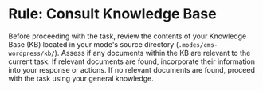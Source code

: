 # Rule: Consult Knowledge Base

Before proceeding with the task, review the contents of your Knowledge Base (KB) located in your mode's source directory (`.modes/cms-wordpress/kb/`).
Assess if any documents within the KB are relevant to the current task.
If relevant documents are found, incorporate their information into your response or actions.
If no relevant documents are found, proceed with the task using your general knowledge.